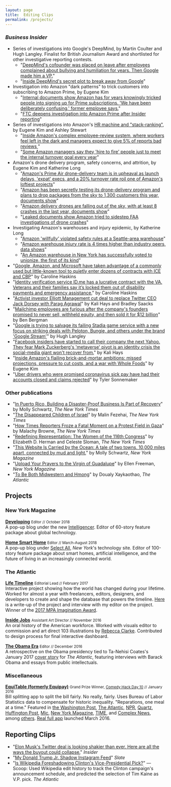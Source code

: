 ```yaml
---
layout: page
title:  Editing Clips
permalink: /projects/
---
```


### *Business Insider*  

- Series of investigations into Google's DeepMind, by Martin Coulter and Hugh Langley. Finalist for British Journalism Award and shortlisted for other investigative reporting contests.
  - "[DeepMind's cofounder was placed on leave after employees complained about bullying and humiliation for years. Then Google made him a VP.](https://www.businessinsider.com/deepmind-mustafa-suleyman-google-allegations-bullying-settlements-2021-8)"
  - "[Inside DeepMind's secret plot to break away from Google](https://www.businessinsider.com/deepmind-secret-plot-break-away-from-google-project-watermelon-mario-2021-9)"  
- Investigation into Amazon "dark patterns" to trick customers into subscribing to Amazon Prime, by Eugene Kim   
  - "[Internal documents show Amazon has for years knowingly tricked people into signing up for Prime subscriptions. 'We have been deliberately confusing,' former employee says.](https://www.businessinsider.com/amazon-prime-ftc-probe-customer-complaints-sign-ups-internal-documents-2022-3)"
  - "[FTC deepens investigation into Amazon Prime after Insider reporting](https://www.businessinsider.com/ftc-deepens-amazon-prime-probe-sending-subpoenas-issuing-warnings-2022-8)"  
- Series of investigations into Amazon's [HR machine and "stack-ranking"](https://www.businessinsider.com/work-at-amazon-jobs-performance-reviews-hiring-firing-interviews-warehouses-delivery-drivers), by Eugene Kim and Ashley Stewart  
  - "[Inside Amazon's complex employee-review system, where workers feel left in the dark and managers expect to give 5% of reports bad reviews
](https://www.businessinsider.com/amazon-annual-performance-review-process-bonus-salary-2021-4)"  
  - "[Some Amazon managers say they 'hire to fire' people just to meet the internal turnover goal every year](https://www.businessinsider.com/amazon-managers-performance-reviews-hire-to-fire-internal-turnover-goal-2021-5)"
- Amazon's drone delivery program, safety concerns, and attrition, by Eugene Kim and Katherine Long  
  - "[Amazon's Prime Air drone-delivery team is in upheaval as launch delays, 'expat' execs, and a 20% turnover rate roil one of Amazon's loftiest projects](https://www.businessinsider.com/amazon-prime-air-drone-delivery-teams-march-all-hands-meeting-2021-7)"
  - "[Amazon has been secretly testing its drone-delivery program and plans to drop packages from the sky to 1,300 customers this year, documents show](https://www.businessinsider.com/amazon-beta-test-drone-delivery-prime-air-california-texas-2022-3)"
  - "[Amazon delivery drones are falling out of the sky, with at least 8 crashes in the last year, documents show](https://www.businessinsider.com/amazon-drone-crashes-delivery-prime-air-faa-documents-2022-3)"
  - "[Leaked documents show Amazon tried to sidestep FAA investigations of drone crashes](https://www.businessinsider.com/amazon-prime-air-faa-regulators-investigation-drone-crashes-2022-5)"
- Investigating Amazon's warehouses and injury epidemic, by Katherine Long   
  - "[Amazon 'willfully' violated safety rules at a Seattle-area warehouse](https://www.businessinsider.com/amazon-fined-serious-violation-washington-state-warehouse-worker-safety-2022-3)"
  - "[Amazon warehouse injury rate is 4 times higher than industry peers, data shows](https://www.businessinsider.com/amazon-musculoskeletal-disorders-four-times-higher-2022-3)"
  - "[An Amazon warehouse in New York has successfully voted to unionize, the first of its kind](https://www.businessinsider.com/amazon-warehouse-new-york-staten-island-alu-union-nlrb-vote-2022-4)"
- "[Google, Amazon, and Microsoft have taken advantage of a commonly used but little-known tool to quietly enter dozens of contracts with ICE and CBP](https://www.businessinsider.com/google-amazon-microsoft-ice-cbp-third-party-contracts-cloud-2021-10)" by Caroline Haskins
- "[Identity verification service ID.me has a lucrative contract with the VA. Veterans and their families say it’s locked them out of disability payments and emergency assistance.](https://www.businessinsider.com/idme-veterans-affairs-identity-verification-va-disability-payments-emergency-assistance-2022-2)" by Caroline Haskins  
- "[Activist investor Elliott Management cut deal to replace Twitter CEO Jack Dorsey with Parag Agrawal](https://www.businessinsider.com/elliott-plan-for-twitter-after-jack-dorsey-ceo-parag-agrawal-2021-12)" by Kali Hays and Bradley Saacks   
- "[Mailchimp employees are furious after the company's founders promised to never sell, withheld equity, and then sold it for $12 billion](https://www.businessinsider.com/mailchimp-insiders-react-to-employees-getting-no-equity-2021-9)" by Ben Bergman  
- "[Google is trying to salvage its failing Stadia game service with a new focus on striking deals with Peloton, Bungie, and others under the brand 'Google Stream'](https://www.businessinsider.com/google-stadia-stream-plan-partnerships-peloton-bungie-gaming-service-2022-2)" by Hugh Langley  
- "[Facebook insiders have started to call their company the next Yahoo. They fear Mark Zuckerberg's 'metaverse' pivot is an identity crisis the social-media giant won't recover from.](https://www.businessinsider.com/facebook-yahoo-insiders-comparison-metaverse-pivot-stock-struggles-2022-4)" by Kali Hays  
- "[Inside Amazon's flailing brick-and-mortar ambitions: missed projections, pressure to cut costs, and a war with Whole Foods](https://www.businessinsider.com/amazons-physical-stores-business-struggles-to-grow-2022-4)" by Eugene Kim  
- "[Uber drivers who were promised coronavirus sick pay have had their accounts closed and claims rejected](https://www.businessinsider.com/uber-sick-pay-drivers-eligible-covid-19-coronavirus-financial-assistance-2020-3)" by Tyler Sonnemaker  

### Other publications   
- "[In Puerto Rico, Building a Disaster-Proof Business Is Part of Recovery](https://www.nytimes.com/2019/04/09/business/puerto-rico-parallel18-hurricane-economy.html)" by Molly Schwartz, *The New York Times*    
- "[The Disappeared Children of Israel](https://www.nytimes.com/2019/02/20/world/middleeast/israel-yemenite-children-affair.html)" by Malin Fezehai, *The New York Times* 
- "[How Times Reporters Froze a Fatal Moment on a Protest Field in Gaza](https://www.nytimes.com/2018/12/30/reader-center/gaza-medic-israel-shooting-video-investigation.html)" by Malachy Browne, *The New York Times*    
- "[Redefining Representation: The Women of the 116th Congress](https://www.nytimes.com/interactive/2019/01/14/us/politics/women-of-the-116th-congress.html)" by Elizabeth D. Herman and Celeste Sloman, *The New York Times*  
- "[This Website Is Carried by the Ocean: A tale of two towns, 10,000 miles apart, connected by mud and light.](http://nymag.com/developing/2018/11/this-url-is-wind-beneath-the-waves.html)" by Molly Schwartz, *New York Magazine*    
- "[Upload Your Prayers to the Virgin of Guadalupe](http://nymag.com/developing/2018/11/basilica-of-guadalupe-mexico-digital-pilgrimage-usb.html)" by Ellen Freeman, *New York Magazine*    
- "[To Be Both Midwestern and Hmong](http://www.theatlantic.com/politics/archive/2016/06/wausau-wisconsin-southeast-asia-hmong/485291/)" by Doualy Xaykaothao,  *The Atlantic*  


## Projects

### New York Magazine

**[Developing](http://nymag.com/developing/)** <small>Editor // October 2018</small>  
A pop-up blog under the new [Intelligencer](http://nymag.com/intelligencer). Editor of 60-story feature package about global technology.    

**[Home Smart Home](http://nymag.com/selectall/smarthome/)** <small>Editor // March-August 2018</small>  
A pop-up blog under [Select All](http://nymag.com/selectall), *New York*'s technology site. Editor of 100-story feature package about smart homes, artificial intelligence, and the future of living in an increasingly connected world.   


### The Atlantic  

**[Life Timeline](https://www.theatlantic.com/timeline/)** <small>Editorial Lead // February 2017</small>  
Interactive project showing how the world has changed during your lifetime. Worked for almost a year with freelancers, editors, designers, and developers to create and shape the database that powers the timeline. [Here](http://www.thedrum.com/news/2017/03/01/how-the-atlantic-created-personalized-timeline-your-life) is a write-up of the project and interview with my editor on the project. Winner of the [2017 MPA Imagination Award](http://www.magazine.org/events/past-events/imagination-awards-2017).   

**[Inside Jobs](https://www.theatlantic.com/projects/inside-jobs/)** <small>Assistant Art Director // November 2016</small>   
An oral history of the American workforce. Worked with visuals editor to commission and art direct 103 illustrations by [Rebecca Clarke](http://rebeccaclarke.info). Contributed to design process for final interactive dashboard.  

**[The Obama Era](https://www.theatlantic.com/projects/the-obama-era/)** <small>Editor // December 2016</small>  
A retrospective on the Obama presidency tied to Ta-Nehisi Coates's January 2017 [cover story](https://www.theatlantic.com/magazine/archive/2017/01/my-president-was-black/508793/) for *The Atlantic*, featuring interviews with Barack Obama and essays from public intellectuals.  


### Miscellaneous  

**[EquiTable (formerly Equipay)](http://www.equitableapp.com/)** <small>Grand Prize Winner, <a href="http://www.comedyhackday.org/demosmade/2016/1/28/equipay">Comedy Hack Day 10</a> // January 2016</small>    
Bill splitting app to split the bill fairly. No really, fairly. Uses Bureau of Labor Statistics data to compensate for historic inequality. "Reparations, one meal at a time." Featured in [the Washington Post](https://www.washingtonpost.com/news/wonk/wp/2016/02/08/the-fairest-and-funniest-way-to-split-the-dinner-bill/), [The Atlantic](http://www.theatlantic.com/notes/2016/02/want-to-pay-reparations-in-your-own-life-theres-an-app-for-that/460281/), [NPR](https://twitter.com/planetmoney/status/695708303180099584), [Quartz](http://qz.com/632803/would-you-use-an-app-that-splits-your-restaurant-bill-by-privilege/), [Huffington Post](http://www.huffingtonpost.com/entry/finally-an-app-that-splits-the-bill-so-that-white-men-pay-more_us_56d06dfae4b0871f60eb1181), [Mic](http://mic.com/articles/137083/this-app-promises-to-solve-the-wage-gap-when-it-s-time-to-pay-the-restaurant-bill#.bDbC2HQ64), [New York Magazine](http://nymag.com/thecut/2016/03/equitable-app-makes-men-pay.html), [TIME](http://time.com/money/4249664/equitable-app-wage-discrimination/), and [Complex News](http://www.complex.com/life/2016/02/pay-reparations-with-equipay-the-app-that-splits-bills-according-to-privilege), among [others](http://equitableapp.com/). [Real full app](https://itunes.apple.com/us/app/equitable/id1089633422?ls=1&mt=8) launched March 2016.  


## Reporting Clips   

- "[Elon Musk's Twitter deal is looking shakier than ever. Here are all the ways the buyout could collapse.](https://www.businessinsider.com/elon-musk-twitter-deal-could-crumble-tesla-stock-420-2022-5)"  *Insider*  
- "[My Donald Trump Jr. Shadow Instagram Feed](https://slate.com/human-interest/2018/07/my-donald-trump-jr-shadow-instagram-feed-what-i-learned-from-mimicking-his-likes-and-follows.html)"  *Slate*  
- "[Is Wikipedia Foreshadowing Clinton's Vice-Presidential Pick?](http://www.theatlantic.com/politics/archive/2016/07/is-wikipedia-foreshadowing-clintons-vice-presidential-pick/492629/)" — Scoop: Used Wikipedia edit history to track the Clinton campaign's announcement schedule, and predicted the selection of Tim Kaine as V.P. pick.   *The Atlantic*
